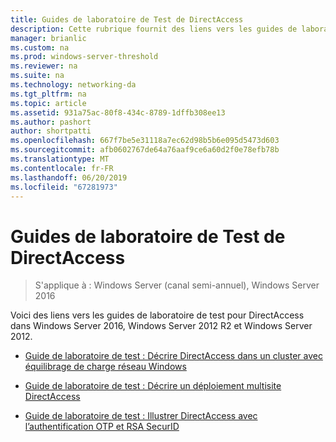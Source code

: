 ```yaml
---
title: Guides de laboratoire de Test de DirectAccess
description: Cette rubrique fournit des liens vers les guides de laboratoire de test pour DirectAccess dans Windows Server 2016.
manager: brianlic
ms.custom: na
ms.prod: windows-server-threshold
ms.reviewer: na
ms.suite: na
ms.technology: networking-da
ms.tgt_pltfrm: na
ms.topic: article
ms.assetid: 931a75ac-80f8-434c-8789-1dffb308ee13
ms.author: pashort
author: shortpatti
ms.openlocfilehash: 667f7be5e31118a7ec62d98b5b6e095d5473d603
ms.sourcegitcommit: afb0602767de64a76aaf9ce6a60d2f0e78efb78b
ms.translationtype: MT
ms.contentlocale: fr-FR
ms.lasthandoff: 06/20/2019
ms.locfileid: "67281973"
---
```

# <a name="directaccess-test-lab-guides"></a>Guides de laboratoire de Test de DirectAccess

>S'applique à : Windows Server (canal semi-annuel), Windows Server 2016

Voici des liens vers les guides de laboratoire de test pour DirectAccess dans Windows Server 2016, Windows Server 2012 R2 et Windows Server 2012.

- [Guide de laboratoire de test : Décrire DirectAccess dans un cluster avec équilibrage de charge réseau Windows](tlg-cluster-nlb/Test-Lab-Guide-Demonstrate-DirectAccess-in-a-Cluster-with-Windows-NLB.md)

- [Guide de laboratoire de test : Décrire un déploiement multisite DirectAccess](tlg-multisite/Test-Lab-Guide-Demonstrate-a-DirectAccess-Multisite-Deployment.md)

- [Guide de laboratoire de test : Illustrer DirectAccess avec l’authentification OTP et RSA SecurID](tlg-otp-securid/Test-Lab-Guide-Demonstrate-DirectAccess-with-OTP-Authentication-and-RSA-SecurID.md)
